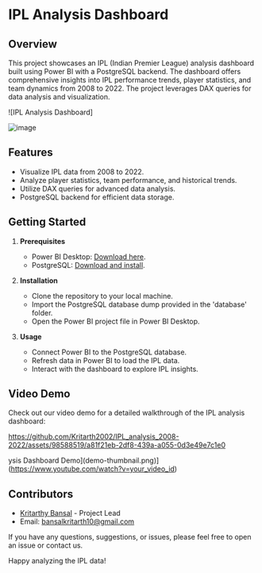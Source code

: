 # IPL Analysis Dashboard

## Overview

This project showcases an IPL (Indian Premier League) analysis dashboard built using Power BI with a PostgreSQL backend. The dashboard offers comprehensive insights into IPL performance trends, player statistics, and team dynamics from 2008 to 2022. The project leverages DAX queries for data analysis and visualization.

![IPL Analysis Dashboard]

![image](https://github.com/Kritarth2002/IPL_analysis_2008-2022/assets/98588519/3e4936c7-1176-426d-90e6-8142e6830c90)
## Features

- Visualize IPL data from 2008 to 2022.
- Analyze player statistics, team performance, and historical trends.
- Utilize DAX queries for advanced data analysis.
- PostgreSQL backend for efficient data storage.

## Getting Started

1. **Prerequisites**
   - Power BI Desktop: [Download here](https://powerbi.microsoft.com/en-us/desktop/).
   - PostgreSQL: [Download and install](https://www.postgresql.org/download/).

2. **Installation**
   - Clone the repository to your local machine.
   - Import the PostgreSQL database dump provided in the 'database' folder.
   - Open the Power BI project file in Power BI Desktop.

3. **Usage**
   - Connect Power BI to the PostgreSQL database.
   - Refresh data in Power BI to load the IPL data.
   - Interact with the dashboard to explore IPL insights.

## Video Demo

Check out our video demo for a detailed walkthrough of the IPL analysis dashboard:



https://github.com/Kritarth2002/IPL_analysis_2008-2022/assets/98588519/a81f21eb-2df8-439a-a055-0d3e49e7c1e0

ysis Dashboard Demo](demo-thumbnail.png)](https://www.youtube.com/watch?v=your_video_id)

## Contributors

- [Kritarthy Bansal](https://github.com/kritarth2002) - Project Lead
- Email: bansalkritarth10@gmail.com

If you have any questions, suggestions, or issues, please feel free to open an issue or contact us.

Happy analyzing the IPL data!
